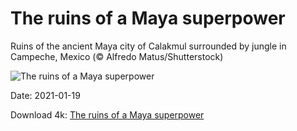 # The ruins of a Maya superpower

Ruins of the ancient Maya city of Calakmul surrounded by jungle in Campeche, Mexico (© Alfredo Matus/Shutterstock)

![The ruins of a Maya superpower](https://bing.com/th?id=OHR.Calakmul_EN-US4913753574_UHD.jpg&rf=LaDigue_UHD.jpg&pid=hp&w=1024&h=576)

Date: 2021-01-19

Download 4k: [The ruins of a Maya superpower](https://bing.com/th?id=OHR.Calakmul_EN-US4913753574_UHD.jpg&rf=LaDigue_UHD.jpg&pid=hp&w=3840&h=2160)

